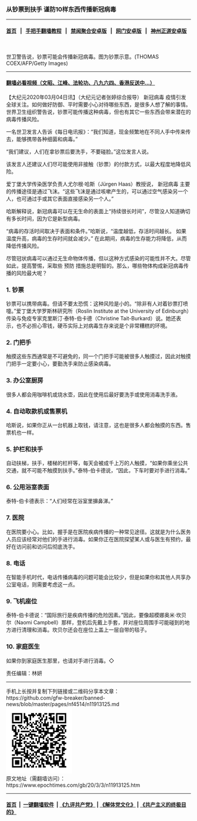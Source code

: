 ### 从钞票到扶手 谨防10样东西传播新冠病毒
------------------------

#### [首页](https://github.com/gfw-breaker/banned-news/blob/master/README.md) &nbsp;&nbsp;|&nbsp;&nbsp; [手把手翻墙教程](https://github.com/gfw-breaker/guides/wiki) &nbsp;&nbsp;|&nbsp;&nbsp; [禁闻聚合安卓版](https://github.com/gfw-breaker/bn-android) &nbsp;&nbsp;|&nbsp;&nbsp; [网门安卓版](https://github.com/oGate2/oGate) &nbsp;&nbsp;|&nbsp;&nbsp; [神州正道安卓版](https://github.com/SzzdOgate/update) 



<div><img alt="" class="aligncenter wp-post-image" src="https://i.epochtimes.com/assets/uploads/2010/05/1005031749252198-600x400.jpg"/>
<div class="red16 caption">
 <p>
  世卫警告说，钞票可能会传播新冠病毒。图为钞票示意。(THOMAS COEX/AFP/Getty Images)
 </p>
</div>
</div><hr/>

#### [翻墙必看视频（文昭、江峰、法轮功、八九六四、香港反送中...）](https://github.com/gfw-breaker/banned-news/blob/master/pages/link3.md)

<div><p>
 【大纪元2020年03月04日讯】（大纪元记者张婷综合报导）
 <ok href="https://www.epochtimes.com/gb/tag/%E6%96%B0%E5%86%A0%E7%97%85%E6%AF%92.html">
  新冠病毒
 </ok>
 疫情引发全球关注。如何做好防御、平时需要小心对待哪些东西，是很多人想了解的事情。世界卫生组织警告说，钞票可能传播这种病毒，但也有其它一些东西会带来潜在的病毒传播风险。
</p>
<p>
 一名世卫发言人告诉《每日电讯报》：“我们知道，现金频繁地在不同人手中传来传去，能够携带各种细菌和病毒。”
</p>
<p>
 “我们建议，人们在拿钞票后要洗手，不要碰脸。”这位发言人说。
</p>
<p>
 该发言人还建议人们尽可能使用非接触（钞票）的付款方式，以最大程度地降低风险。
</p>
<p>
 爱丁堡大学传染医学负责人尤尔根·哈斯（Jürgen Haas）教授说，
 <ok href="https://www.epochtimes.com/gb/tag/%E6%96%B0%E5%86%A0%E7%97%85%E6%AF%92.html">
  新冠病毒
 </ok>
 主要的传播途径是通过飞沫。“这些飞沫是通过咳嗽产生的，可以通过空气感染另一个人，也可通过手或其它表面直接感染另一个人。”
</p>
<p>
 哈斯解释说，新冠病毒可以在无生命的表面上“持续很长时间”，尽管没人知道确切有多长时间，因为它是新型病毒。
</p>
<p>
 “病毒的存活时间取决于表面和条件。”哈斯说，“温度越低，存活时间越长。 如果温度升高，病毒的生存时间就会减少。” 在此期间，病毒的生存能力将降低，从而降低传播风险。
</p>
<p>
 尽管冠状病毒可以通过无生命物体传播，但以这种方式感染的可能性并不大。尽管如此，提高警惕，采取些
 <ok href="https://www.epochtimes.com/gb/tag/%E9%A2%84%E9%98%B2.html">
  预防
 </ok>
 措施总是明智的。那么，哪些物体构成新冠病毒传播的风险最大呢？
</p>
<h3>
 1. 钞票
</h3>
<p>
 钞票可以携带病毒。但请不要太恐慌：这种风险是小的。“除非有人对着钞票打喷嚏。”爱丁堡大学罗斯林研究所（Roslin Institute at the University of Edinburgh）传染与免疫专家克里斯汀·泰特-伯卡德（Christine Tait-Burkard）说。她还表示，也不必担心零钱，硬币实际上对病毒生存来说是个非常糟糕的环境。
</p>
<h3>
 2. 门把手
</h3>
<p>
 触摸这些东西通常是不可避免的，同一个门把手可能被很多人触摸过，因此对触摸门把手一定要小心，要勤洗手来防止感染病毒。
</p>
<h3>
 3. 办公室厨房
</h3>
<p>
 很多人都会用咖啡机或烧水壶，因此在使用后最好要洗手或使用消毒洗手液。
</p>
<h3>
 4. 自动取款机或售票机
</h3>
<p>
 哈斯说，如果你正从一台机器上取钱，请注意，这也是很多人都会触摸的东西。售票机也一样。
</p>
<h3>
 5. 护栏和扶手
</h3>
<p>
 自动扶梯，扶手，楼梯的栏杆等，每天会被成千上万的人触摸，“如果你乘坐公共交通，就不可能不触摸到扶手。”泰特-伯卡德说，“因此，下车时要对手进行消毒。”
</p>
<h3>
 6. 公用浴室表面
</h3>
<p>
 泰特-伯卡德表示：“人们经常在浴室里擤鼻涕。”
</p>
<h3>
 7. 医院
</h3>
<p>
 在医院要小心。比如，握手是在医院疾病传播的一种常见途径。这就是为什么医务人员应该经常对他们的手进行消毒。如果你正在医院探望某人或与医生有预约，最好在访问前和访问后彻底洗手。
</p>
<h3>
 8. 电话
</h3>
<p>
 在智能手机时代，电话传播病毒的问题可能会比较少，但是如果你和其他人共享办公室电话，则需要考虑这一点。
</p>
<h3>
 9. 飞机座位
</h3>
<p>
 泰特-伯卡德说：“国际旅行是疾病传播的危险因素。”因此，要像超模娜奥米·坎贝尔（Naomi Campbell）那样，登机后先戴上手套，并对座位周围手可能碰到的地方进行清理和消毒。坎贝尔还会在座位上盖上一层自带的毯子。
</p>
<h3>
 10. 家庭医生
</h3>
<p>
 如果你到家庭医生那里，也请对手进行消毒。◇
</p>
<p>
 责任编辑：林妍
</p>
</div>
<hr/>
手机上长按并复制下列链接或二维码分享本文章：<br/>
https://github.com/gfw-breaker/banned-news/blob/master/pages/nf4514/n11913125.md <br/>
<a href='https://github.com/gfw-breaker/banned-news/blob/master/pages/nf4514/n11913125.md'><img src='https://github.com/gfw-breaker/banned-news/blob/master/pages/nf4514/n11913125.md.png'/></a> <br/>
原文地址（需翻墙访问）：https://www.epochtimes.com/gb/20/3/3/n11913125.htm


------------------------
#### [首页](https://github.com/gfw-breaker/banned-news/blob/master/README.md) &nbsp;|&nbsp; [一键翻墙软件](https://github.com/gfw-breaker/nogfw/blob/master/README.md) &nbsp;| [《九评共产党》](https://github.com/gfw-breaker/9ping.md/blob/master/README.md#九评之一评共产党是什么) | [《解体党文化》](https://github.com/gfw-breaker/jtdwh.md/blob/master/README.md) | [《共产主义的终极目的》](https://github.com/gfw-breaker/gczydzjmd.md/blob/master/README.md)


<img src='http://gfw-breaker.win/banned-news/pages/nf4514/n11913125.md' width='0px' height='0px'/>